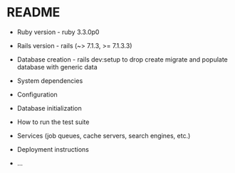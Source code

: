 # README

* Ruby version - ruby 3.3.0p0

* Rails version - rails (~> 7.1.3, >= 7.1.3.3)

* Database creation - rails dev:setup to drop create migrate and populate database with generic data

* System dependencies

* Configuration

* Database initialization

* How to run the test suite

* Services (job queues, cache servers, search engines, etc.)

* Deployment instructions

* ...
